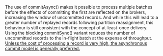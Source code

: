 The use of commitAsync() makes it possible to process multiple batches before the effects of committing the first are reflected on the brokers, increasing the window of uncommitted records. And while this will lead to a greater number of replayed records following partition reassignment, this behaviour is still consistent with the concept of at-least-once delivery. Using the blocking commitSync() variant reduces the number of uncommitted records to the in-flight batch at the expense of throughput. <u>Unless the cost of processing a record is very high, the asynchronous commit model is generally preferred.</u>